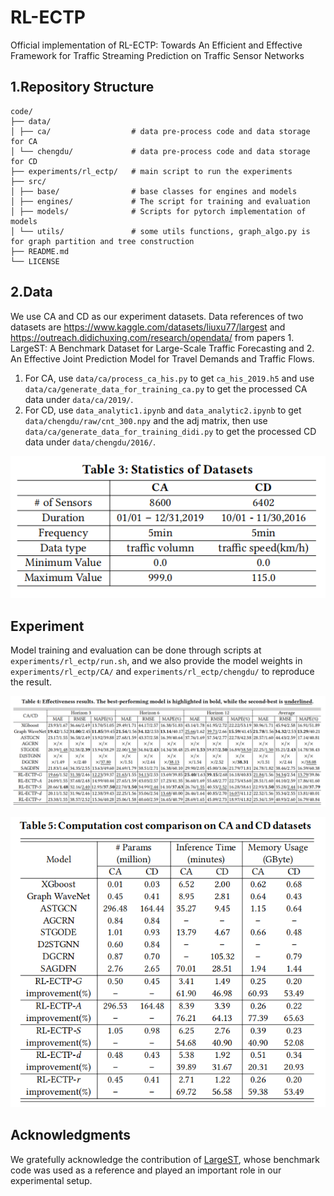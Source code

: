 # RL-ECTP
Official implementation of RL-ECTP: Towards An Efficient and Effective Framework for Traffic Streaming Prediction on Traffic Sensor Networks

## 1.Repository Structure
```
code/
├── data/
│ ├── ca/                  # data pre-process code and data storage for CA
│ └── chengdu/             # data pre-process code and data storage for CD
├── experiments/rl_ectp/   # main script to run the experiments
├── src/      
│ ├── base/                # base classes for engines and models
│ ├── engines/             # The script for training and evaluation
│ ├── models/              # Scripts for pytorch implementation of models
│ └── utils/               # some utils functions, graph_algo.py is for graph partition and tree construction
├── README.md
└── LICENSE
```

## 2.Data
  We use CA and CD as our experiment datasets. Data references of two datasets are https://www.kaggle.com/datasets/liuxu77/largest and https://outreach.didichuxing.com/research/opendata/ from papers 1. LargeST: A Benchmark Dataset for Large-Scale Traffic Forecasting and 2. An Effective Joint Prediction Model for Travel Demands and Traffic Flows. 

1. For CA, use `data/ca/process_ca_his.py` to get `ca_his_2019.h5` and use `data/ca/generate_data_for_training_ca.py` to get the processed CA data under `data/ca/2019/`.
2. For CD, use `data_analytic1.ipynb` and `data_analytic2.ipynb` to get `data/chengdu/raw/cnt_300.npy` and the adj matrix, then use `data/ca/generate_data_for_training_didi.py` to get the processed CD data under `data/chengdu/2016/`.

<p align="center">
  <img src="https://github.com/ColaOtaku/RL-ECTP/blob/main/images/table3.jpg" alt="data">
</p>

## Experiment
Model training and evaluation can be done through scripts at `experiments/rl_ectp/run.sh`, and we also provide the model weights in `experiments/rl_ectp/CA/` and `experiments/rl_ectp/chengdu/` to reproduce the result.
<p align="center">
  <img src="https://github.com/ColaOtaku/RL-ECTP/blob/main/images/table4.jpg" alt="result1">
</p>

<p align="center">
  <img src="https://github.com/ColaOtaku/RL-ECTP/blob/main/images/table5.jpg" alt="result2">
</p>

## Acknowledgments
We gratefully acknowledge the contribution of [LargeST](https://github.com/liuxu77/LargeST), whose benchmark code was used as a reference and played an important role in our experimental setup.
